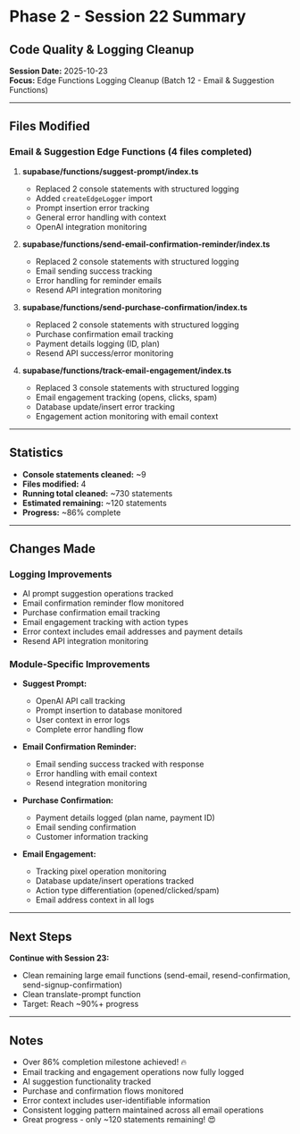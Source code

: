 # Phase 2 - Session 22 Summary
## Code Quality & Logging Cleanup

**Session Date:** 2025-10-23  
**Focus:** Edge Functions Logging Cleanup (Batch 12 - Email & Suggestion Functions)

---

## Files Modified

### Email & Suggestion Edge Functions (4 files completed)
1. **supabase/functions/suggest-prompt/index.ts**
   - Replaced 2 console statements with structured logging
   - Added `createEdgeLogger` import
   - Prompt insertion error tracking
   - General error handling with context
   - OpenAI integration monitoring

2. **supabase/functions/send-email-confirmation-reminder/index.ts**
   - Replaced 2 console statements with structured logging
   - Email sending success tracking
   - Error handling for reminder emails
   - Resend API integration monitoring

3. **supabase/functions/send-purchase-confirmation/index.ts**
   - Replaced 2 console statements with structured logging
   - Purchase confirmation email tracking
   - Payment details logging (ID, plan)
   - Resend API success/error monitoring

4. **supabase/functions/track-email-engagement/index.ts**
   - Replaced 3 console statements with structured logging
   - Email engagement tracking (opens, clicks, spam)
   - Database update/insert error tracking
   - Engagement action monitoring with email context

---

## Statistics

- **Console statements cleaned:** ~9
- **Files modified:** 4
- **Running total cleaned:** ~730 statements
- **Estimated remaining:** ~120 statements
- **Progress:** ~86% complete

---

## Changes Made

### Logging Improvements
- AI prompt suggestion operations tracked
- Email confirmation reminder flow monitored
- Purchase confirmation email tracking
- Email engagement tracking with action types
- Error context includes email addresses and payment details
- Resend API integration monitoring

### Module-Specific Improvements
- **Suggest Prompt:**
  - OpenAI API call tracking
  - Prompt insertion to database monitored
  - User context in error logs
  - Complete error handling flow

- **Email Confirmation Reminder:**
  - Email sending success tracked with response
  - Error handling with email context
  - Resend integration monitoring

- **Purchase Confirmation:**
  - Payment details logged (plan name, payment ID)
  - Email sending confirmation
  - Customer information tracking

- **Email Engagement:**
  - Tracking pixel operation monitoring
  - Database update/insert operations tracked
  - Action type differentiation (opened/clicked/spam)
  - Email address context in all logs

---

## Next Steps

**Continue with Session 23:**
- Clean remaining large email functions (send-email, resend-confirmation, send-signup-confirmation)
- Clean translate-prompt function
- Target: Reach ~90%+ progress

---

## Notes
- Over 86% completion milestone achieved! 🔥
- Email tracking and engagement operations now fully logged
- AI suggestion functionality tracked
- Purchase and confirmation flows monitored
- Error context includes user-identifiable information
- Consistent logging pattern maintained across all email operations
- Great progress - only ~120 statements remaining! 😍

